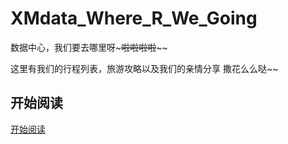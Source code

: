XMdata_Where_R_We_Going
=======================

数据中心，我们要去哪里呀~~~啦啦啦啦~~~~

这里有我们的行程列表，旅游攻略以及我们的亲情分享 撒花么么哒~~

## 开始阅读
[开始阅读](<https://github.com/luosangnanka/XMdata_Where_R_We_Going/blob/master/ebook/preface.md>)